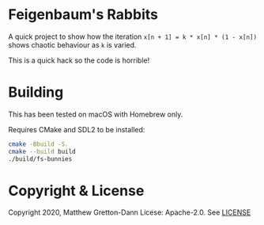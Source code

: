 # Feigenbaum's Rabbits

A quick project to show how the iteration `x[n + 1] = k * x[n] * (1 - x[n])` shows chaotic
behaviour as `k` is varied.

This is a quick hack so the code is horrible!

# Building

This has been tested on macOS with Homebrew only.

Requires CMake and SDL2 to be installed:

```sh
cmake -Bbuild -S.
cmake --build build
./build/fs-bunnies
```

# Copyright & License

Copyright 2020, Matthew Gretton-Dann
Licese: Apache-2.0.  See [LICENSE](./LICENSE)